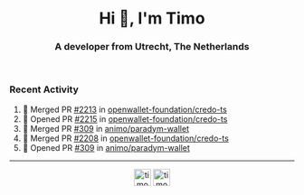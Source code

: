<h1 align="center">Hi 👋, I'm Timo</h1>
<h3 align="center">A developer from Utrecht, The Netherlands</h3>
<br/>
<!-- https://github.com/rahuldkjain/github-profile-readme-generator --!>

<!--  <p align="left"><img src="https://github-readme-stats.vercel.app/api?username=timoglastra&show_icons=true&count_private=true&" alt="timoglastra" /></p> --!>

<!--
Github language stats
<p align="left"><img src="https://github-readme-stats.vercel.app/api/top-langs/?username=timoglastra&layout=compact" alt="timoglastra" /><p>
-->

<!-- Codestats language stats -->
<!-- <p align="left"><img src="https://codestats-readme.vercel.app/api/top-langs/?username=timoglastra&layout=compact&language_count=12" alt="timoglastra" /><p>    --!>
  
<h3>Recent Activity</h3>

<!--START_SECTION:activity-->
1. 🎉 Merged PR [#2213](https://github.com/openwallet-foundation/credo-ts/pull/2213) in [openwallet-foundation/credo-ts](https://github.com/openwallet-foundation/credo-ts)
2. 💪 Opened PR [#2215](https://github.com/openwallet-foundation/credo-ts/pull/2215) in [openwallet-foundation/credo-ts](https://github.com/openwallet-foundation/credo-ts)
3. 🎉 Merged PR [#309](https://github.com/animo/paradym-wallet/pull/309) in [animo/paradym-wallet](https://github.com/animo/paradym-wallet)
4. 🎉 Merged PR [#2208](https://github.com/openwallet-foundation/credo-ts/pull/2208) in [openwallet-foundation/credo-ts](https://github.com/openwallet-foundation/credo-ts)
5. 💪 Opened PR [#309](https://github.com/animo/paradym-wallet/pull/309) in [animo/paradym-wallet](https://github.com/animo/paradym-wallet)
<!--END_SECTION:activity-->

---

<p align="center">
<a href="https://twitter.com/timoglastra" target="blank"><img align="center" src="https://cdn.jsdelivr.net/npm/simple-icons@3.0.1/icons/twitter.svg" alt="timoglastra" height="30" width="30" /></a>
<a href="https://linkedin.com/in/timoglastra" target="blank"><img align="center" src="https://cdn.jsdelivr.net/npm/simple-icons@3.0.1/icons/linkedin.svg" alt="timoglastra" height="30" width="30" /></a>
</p>



